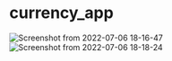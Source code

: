 # currency_app
 
 ![Screenshot from 2022-07-06 18-16-47](https://user-images.githubusercontent.com/65494864/177563319-b2131ab2-2122-4240-9747-a955d3f7793b.png)
![Screenshot from 2022-07-06 18-18-24](https://user-images.githubusercontent.com/65494864/177563338-88e2e528-2e83-4f96-907c-f638c0781f2f.png)
